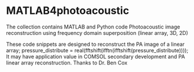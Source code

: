 # MATLAB4photoacoustic

The collection contains MATLAB and Python code Photoacoustic image reconstruction using frequency domain superposition (linear array, 3D, 2D)

These code snippets are designed to reconstruct the PA image of a linear array;
pressure_distribute = real(fftshift(ifftn(ifftshift(pressure_distribute))));
It may have application value in COMSOL secondary development and PA linear array reconstruction.
Thanks to Dr. Ben Cox
